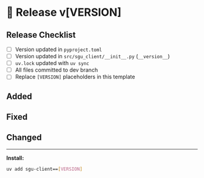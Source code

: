 # 🚀 Release v[VERSION]

<!-- This PR description will become the GitHub release notes when merged to main -->

## Release Checklist
- [ ] Version updated in `pyproject.toml`
- [ ] Version updated in `src/sgu_client/__init__.py` (`__version__`)
- [ ] `uv.lock` updated with `uv sync`
- [ ] All files committed to dev branch
- [ ] Replace `[VERSION]` placeholders in this template

## Added

## Fixed

## Changed

---

**Install:**
```bash
uv add sgu-client==[VERSION]
```